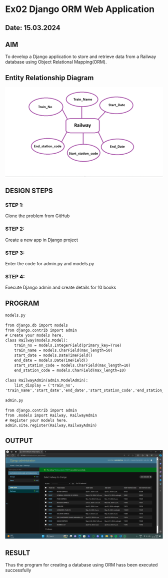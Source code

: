 # Ex02 Django ORM Web Application
## Date: 15.03.2024

## AIM
To develop a Django application to store and retrieve data from a Railway database using Object Relational Mapping(ORM).

## Entity Relationship Diagram

![alt text](image.png)

## DESIGN STEPS

### STEP 1:
Clone the problem from GitHub

### STEP 2:
Create a new app in Django project

### STEP 3:
Enter the code for admin.py and models.py

### STEP 4:
Execute Django admin and create details for 10 books

## PROGRAM
```
models.py

from django.db import models
from django.contrib import admin
# Create your models here.
class Railway(models.Model):
    train_no = models.IntegerField(primary_key=True)
    train_name = models.CharField(max_length=50)
    start_date = models.DateTimeField()
    end_date = models.DateTimeField()
    start_station_code = models.CharField(max_length=10)
    end_station_code = models.CharField(max_length=10)

class RailwayAdmin(admin.ModelAdmin):
    list_display = ('train_no', 'train_name','start_date','end_date','start_station_code','end_station_code')

admin.py 

from django.contrib import admin
from .models import Railway, RailwayAdmin
# Register your models here.
admin.site.register(Railway,RailwayAdmin)
```

## OUTPUT

![output](./ormoutput.png)

## RESULT
Thus the program for creating a database using ORM hass been executed successfully
